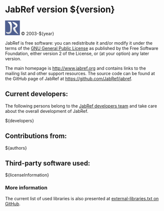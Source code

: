 # JabRef version ${version}

![JabRef logo](../../images/external/JabRef-icon-48.png)
© 2003-${year}

JabRef is free software: you can redistribute it and/or modify it under the terms of the [GNU General Public License](http://choosealicense.com/licenses/gpl-2.0/) as published by the Free Software Foundation, either version 2 of the License, or (at your option) any later version.

The main homepage is <http://www.jabref.org> and contains links to the mailing list and other support resources. The source code can be found at the GitHub page of JabRef at <https://github.com/JabRef/jabref>.

## Current developers:

The following persons belong to the [JabRef developers team](https://github.com/orgs/JabRef/teams/developers) and take care about the overall development of JabRef.

${developers}

## Contributions from:

${authors}

## Third-party software used:

${licenseInformation}

### More information

The current list of used libraries is also presented at [external-libraries.txt on GitHub](https://github.com/JabRef/jabref/blob/master/external-libraries.txt).
